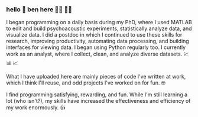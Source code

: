 ### hello :wave: ben here :man_technologist:	:man_scientist:

I began programming on a daily basis during my PhD, where I used MATLAB to edit and build psychoacoustic experiments, statistically analyze data, and visualize data. I did a postdoc in which I continued to use these skills for research, improving productivity, automating data processing, and building interfaces for viewing data. I began using Python regularly too. I currently work as an analyst, where I collect, clean, and analyze diverse datasets. :chart: :bar_chart: :chart_with_upwards_trend:

What I have uploaded here are mainly pieces of code I've written at work, which I think I'll reuse, and odd projects I've worked on for fun. :nerd_face:

I find programming satisfying, rewarding, and fun. While I'm still learning a lot (who isn't?), my skills have increased the effectiveness and efficiency of my work enormously. :+1:
